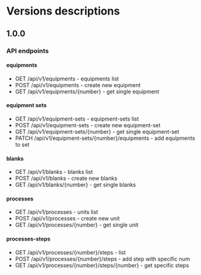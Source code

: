 # Versions descriptions

## 1.0.0
### API endpoints
#### equipments
+ GET /api/v1/equipments - equipments list
+ POST /api/v1/equipments - create new equipment
+ GET /api/v1/equipments/{number} - get single equipment

#### equipment sets
+ GET /api/v1/equipment-sets - equipment-sets list
+ POST /api/v1/equipment-sets - create new equipment-set
+ GET /api/v1/equipment-sets/{number} - get single equipment-set
+ PATCH /api/v1/equipment-sets/{number}/equipments - add equipments to set

#### blanks
+ GET /api/v1/blanks - blanks list
+ POST /api/v1/blanks - create new blanks
+ GET /api/v1/blanks/{number} - get single blanks



#### processes
+ GET /api/v1/processes - units list
+ POST /api/v1/processes - create new unit
+ GET /api/v1/processes/{number} - get single unit

#### processes-steps
+ GET /api/v1/processes/{number}/steps - list
+ POST /api/v1/processes/{number}/steps - add step with specific num
+ GET /api/v1/processes/{number}/steps/{number} - get specific steps
